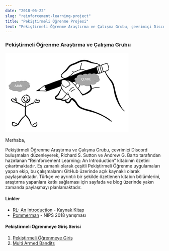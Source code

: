 ```yaml
---
date: "2018-06-22"
slug: "reinforcement-learning-project"
title: "Pekiştirmeli Öğrenme Projesi"
text: "Pekiştirmeli Öğrenme Araştırma ve Çalışma Grubu, çevrimiçi Discord buluşmaları düzenleyerek, Richard S. Sutton ve Andrew G. Barto tarafından hazırlanan “Reinforcement Learning: An Introduction” kitabının özetini çıkartmaktadır. Eş zamanlı olarak çeşitli Pekiştirmeli Öğrenme uygulamaları yapan ekip, bu çalışmalarını GitHub üzerinde açık kaynaklı olarak paylaşmaktadır. Türkçe ve ayrıntılı bir şekilde özetlenen kitabın bölümlerini, araştırma yapanlara katkı sağlaması için Web sayfamız ve Blog’umuzda yakın zamanda paylaşmayı planlamaktadır."
---
```


### Pekiştirmeli Öğrenme Araştırma ve Çalışma Grubu

![Reinforcement Learning](reinforcement-learning-2.png)

Merhaba,

Pekiştirmeli Öğrenme Araştırma ve Çalışma Grubu, çevrimiçi Discord buluşmaları düzenleyerek, Richard S. Sutton ve Andrew G. Barto tarafından hazırlanan “Reinforcement Learning: An Introduction” kitabının özetini çıkartmaktadır. Eş zamanlı olarak çeşitli Pekiştirmeli Öğrenme uygulamaları yapan ekip, bu çalışmalarını GitHub üzerinde açık kaynaklı olarak paylaşmaktadır. Türkçe ve ayrıntılı bir şekilde özetlenen kitabın bölümlerini, araştırma yapanlara katkı sağlaması için sayfada ve blog üzerinde yakın zamanda paylaşmayı planlamaktadır.

#### Linkler

* [RL: An Introduction](http://incompleteideas.net/book/the-book.html) - Kaynak Kitap
* [Pommerman](https://www.pommerman.com/) - NIPS 2018 yarışması

#### Pekiştirmeli Öğrenmeye Giriş Serisi

1. [Pekiştirmeli Öğrenmeye Giriş](reinforcement-learning-intro-1)
1. [Multi Armed Bandits](reinforcement-learning-intro-2)
